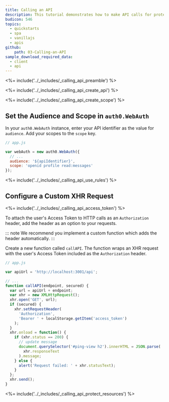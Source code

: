 ```yaml
---
title: Calling an API
description: This tutorial demonstrates how to make API calls for protected resources on your server.
budicon: 546
topics:
  - quickstarts
  - spa
  - vanillajs
  - apis
github:
    path: 03-Calling-an-API
sample_download_required_data:
  - client
  - api
---
```

<%= include('../_includes/_calling_api_preamble') %>

<%= include('../_includes/_calling_api_create_api') %>

<%= include('../_includes/_calling_api_create_scope') %>

## Set the Audience and Scope in `auth0.WebAuth`

In your `auth0.WebAuth` instance, enter your API identifier as the value for `audience`.
Add your scopes to the `scope` key.

```js
// app.js

var webAuth = new auth0.WebAuth({
  // ...
  audience: '${apiIdentifier}',
  scope: 'openid profile read:messages'
});
```

<%= include('../_includes/_calling_api_use_rules') %>

## Configure a Custom XHR Request

<%= include('../_includes/_calling_api_access_token') %>

To attach the user's Access Token to HTTP calls as an `Authorization` header, add the header as an option to your requests. 

::: note
We recommend you implement a custom function which adds the header automatically.
:::

Create a new function called `callAPI`. The function wraps an XHR request with the user's Access Token included as the `Authorization` header.

```js
// app.js

var apiUrl = 'http://localhost:3001/api';

// ...
function callAPI(endpoint, secured) {
  var url = apiUrl + endpoint;
  var xhr = new XMLHttpRequest();
  xhr.open('GET', url);
  if (secured) {
    xhr.setRequestHeader(
      'Authorization',
      'Bearer ' + localStorage.getItem('access_token')
    );
  }
  xhr.onload = function() {
    if (xhr.status == 200) {
      // update message
      document.querySelector('#ping-view h2').innerHTML = JSON.parse(
        xhr.responseText
      ).message;
    } else {
      alert('Request failed: ' + xhr.statusText);
    }
  };
  xhr.send();
}
```

<%= include('../_includes/_calling_api_protect_resources') %>
